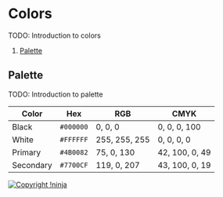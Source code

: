 # Colors

TODO: Introduction to colors

1. [Palette](#palette)

## Palette

TODO: Introduction to palette

| Color | Hex | RGB | CMYK |
| ----- | --- | --- | ---- |
| Black | `#000000` | 0, 0, 0 | 0, 0, 0, 100 |
| White | `#FFFFFF` | 255, 255, 255 | 0, 0, 0, 0 |
| Primary | `#4B0082` | 75, 0, 130 | 42, 100, 0, 49 |
| Secondary | `#7700CF` | 119, 0, 207 | 43, 100, 0, 19 |

[![Copyright !ninja](https://rawgit.com/NotNinja/branding/master/assets/copyright/base/not-ninja-copyright-744x100.png)](https://not.ninja)
